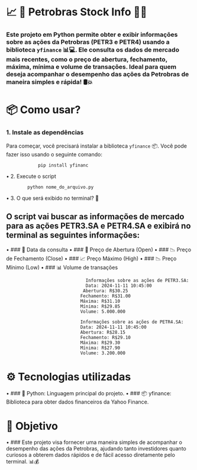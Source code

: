 # 📈 🚀 **Petrobras Stock Info** 🐋💸
### Este projeto em Python permite obter e exibir informações sobre as ações da Petrobras (PETR3 e PETR4) usando a biblioteca `yfinance` 📊💻. Ele consulta os dados de mercado mais recentes, como o preço de abertura, fechamento, máxima, mínima e volume de transações. Ideal para quem deseja acompanhar o desempenho das ações da **Petrobras** de maneira simples e rápida! 🛢️💥

#  📦 **Como usar**?
### 1. Instale as dependências
Para começar, você precisará instalar a biblioteca `yfinance` 📦. Você pode fazer isso usando o seguinte comando:

                pip install yfinanc


• 2. Execute o script
 
            python nome_do_arquivo.py

• 3. O que será exibido no terminal? 🤔
## O script vai buscar as informações de mercado para as ações PETR3.SA e PETR4.SA e exibirá no terminal as seguintes informações:

• ### 📅 Data da consulta
• ### 🏦 Preço de Abertura (Open)
• ### 📉 Preço de Fechamento (Close)
• ### 📈 Preço Máximo (High)
• ### 📉 Preço Mínimo (Low)
• ### 📊 Volume de transações

                                  Informações sobre as ações de PETR3.SA:
                                  Data: 2024-11-11 10:45:00
                                 Abertura: R$30.25
                                Fechamento: R$31.00
                                Máxima: R$31.10
                                Mínima: R$29.85
                                Volume: 5.000.000

                                Informações sobre as ações de PETR4.SA:
                                Data: 2024-11-11 10:45:00
                                Abertura: R$28.15
                                Fechamento: R$29.10
                                Máxima: R$29.30
                                Mínima: R$27.90
                                Volume: 3.200.000

# ⚙️ Tecnologias utilizadas
• ### 🐍 Python: Linguagem principal do projeto.
• ### 📦 yfinance: Biblioteca para obter dados financeiros da Yahoo Finance.

# 🎯 Objetivo
• ### Este projeto visa fornecer uma maneira simples de acompanhar o desempenho das ações da Petrobras, ajudando tanto investidores quanto curiosos a obterem dados rápidos e de fácil acesso diretamente pelo terminal. 📊💰